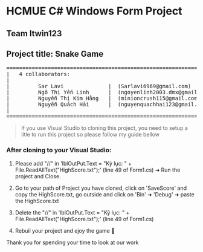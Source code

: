 # HCMUE C# Windows Form Project
## Team ltwin123
## Project title: Snake Game

<pre>
========================================================================   
|   4 collaborators:                                                   |
|                                                                      |
|         Sar Lavi              |  (Sarlavi6969@gmail.com)             |
|         Ngô Thị Yến Linh      |  (ngoyenlinh2003.dmx@gmail.com)      |
|         Nguyễn Thị Kim Hằng   |  (minioncrush115@gmail.com)          |
|         Nguyễn Quách Hải      |  (nguyenquachhai123@gmail.com)       |
|                                                                      |
========================================================================
</pre>
>If you use Visual Studio to cloning this project, you need to setup a litle to run this project so please follow my guide bellow

### After cloning to your Visual Studio:
1. Please add "//" in 'lblOutPut.Text = "Kỷ lục: " + File.ReadAllText("HighScore.txt");' (line 49 of Form1.cs) ➜ Run the project and Close.

2. Go to your path of Project you have cloned, click on 'SaveScore' and copy the HighScore.txt, go outside and click on 'Bin' ➜ 'Debug' ➜ paste the HighScore.txt

3. Delete the "//"  in 'lblOutPut.Text = "Kỷ lục: " + File.ReadAllText("HighScore.txt");' (line 49 of Form1.cs)

4. Rebuil your project and ejoy the game 🏁

Thank you for spending your time to look at our work

